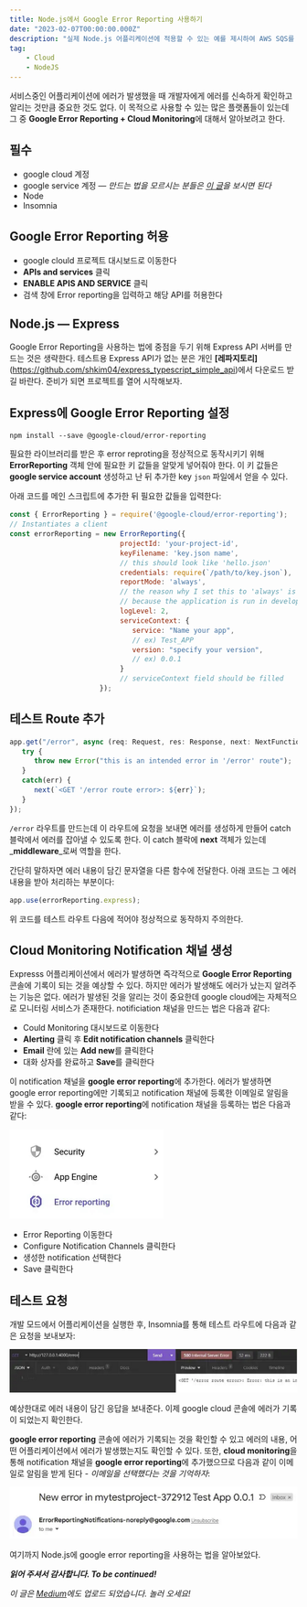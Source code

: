 ```yaml
---
title: Node.js에서 Google Error Reporting 사용하기
date: "2023-02-07T00:00:00.000Z"
description: "실제 Node.js 어플리케이션에 적용할 수 있는 예를 제시하여 AWS SQS를 Node.js에서 사용하는 법에 관한 글입니다."
tag: 
    - Cloud
    - NodeJS
---
```


서비스중인 어플리케이션에 에러가 발생했을 때 개발자에게 에러를 신속하게 확인하고 알리는 것만큼 중요한 것도 없다. 이 목적으로 사용할 수 있는 많은 플랫폼들이 있는데 그 중 **Google Error Reporting + Cloud Monitoring**에 대해서 알아보려고 한다.

## 필수
- google cloud 계정
- google service 계정 — _만드는 법을 모르시는 분들은 [이 글](https://shkim04.github.io/nodejs-에서-google-sheet-사용하는법)을 보시면 된다_
- Node
- Insomnia

## Google Error Reporting 허용
- google clould 프로젝트 대시보드로 이동한다
- **APIs and services** 클릭
- **ENABLE APIS AND SERVICE** 클릭
- 검색 창에 Error reporting을 입력하고 해당 API를 허용한다

## Node.js — Express
Google Error Reporting을 사용하는 법에 중점을 두기 위해 Express API 서버를 만드는 것은 생략한다. 테스트용 Express API가 없는 분은 개인 **[레파지토리]**(https://github.com/shkim04/express_typescript_simple_api)에서 다운로드 받길 바란다. 준비가 되면 프로젝트를 열어 시작해보자.

##  Express에 Google Error Reporting 설정
```
npm install --save @google-cloud/error-reporting
```
필요한 라이브러리를 받은 후 error reproting을 정상적으로 동작시키기 위해 **ErrorReporting** 객체 안에 필요한 키 값들을 알맞게 넣어줘야 한다. 이 키 값들은 **google service account** 생성하고 난 뒤 추가한 key `json` 파일에서 얻을 수 있다. 

아래 코드를 메인 스크립트에 추가한 뒤 필요한 값들을 입력한다:

```js
const { ErrorReporting } = require('@google-cloud/error-reporting');
// Instantiates a client
const errorReporting = new ErrorReporting({
                           projectId: 'your-project-id',
                           keyFilename: 'key.json name',
                           // this should look like 'hello.json'
                           credentials: require(`/path/to/key.json`),
                           reportMode: 'always',
                           // the reason why I set this to 'always' is 
                           // because the application is run in development mode
                           logLevel: 2,
                           serviceContext: {
                              service: "Name your app",
                              // ex) Test_APP
                              version: "specify your version",
                              // ex) 0.0.1
                           }
                           // serviceContext field should be filled
                      });
```

## 테스트 Route 추가
```js
app.get("/error", async (req: Request, res: Response, next: NextFunction): Promise<void> => {
   try {
      throw new Error("this is an intended error in '/error' route");
   }
   catch(err) {
      next(`<GET '/error route error>: ${err}`);
   }
});
```
`/error` 라우트를 만드는데 이 라우트에 요청을 보내면 에러를 생성하게 만들어 catch 블락에서 에러를 잡아낼 수 있도록 한다. 이 catch 블락에 **next** 객체가 있는데 _**middleware**_로써 역할을 한다. 

간단히 말하자면 에러 내용이 담긴 문자열을 다른 함수에 전달한다. 아래 코드는 그 에러 내용을 받아 처리하는 부분이다:

```js
app.use(errorReporting.express);
```

위 코드를 테스트 라우트 다음에 적어야 정상적으로 동작하지 주의한다.

## Cloud Monitoring Notification 채널 생성
Expresss 어플리케이션에서 에러가 발생하면 즉각적으로 **Google Error Reporting** 콘솔에 기록이 되는 것을 예상할 수 있다. 하지만 에러가 발생해도 에러가 났는지 알려주는 기능은 없다. 에러가 발생된 것을 알리는 것이 중요한데 google cloud에는 자체적으로 모니터링 서비스가 존재한다. notificiation 채널을 만드는 법은 다음과 같다:

- Could Monitoring 대시보드로 이동한다
- **Alerting** 클릭 후 **Edit notification channels** 클릭한다
- **Email** 란에 있는 **Add new**를 클릭한다
- 대화 상자를 완료하고 **Save**를 클릭한다

이 notification 채널을 **google error reporting**에 추가한다. 에러가 발생하면 google error reporting에만 기록되고 notification 채널에 등록한 이메일로 알림을 받을 수 있다.
**google error reporting**에 notification 채널을 등록하는 법은 다음과 같다:

![error-reporting](../imgs/9/error-reporting.png)

- Error Reporting 이동한다
- Configure Notification Channels 클릭한다
- 생성한 notification 선택한다
- Save 클릭한다

## 테스트 요청
개발 모드에서 어플리케이션을 실행한 후, Insomnia를 통해 테스트 라우트에 다음과 같은 요청을 보내보자:

![insomnia-request](../imgs/9/insomnia-request.png)

예상한대로 에러 내용이 담긴 응답을 보내준다. 이제 google cloud 콘솔에 에러가 기록이 되었는지 확인한다.

**google error reporting** 콘솔에 에러가 기록되는 것을 확인할 수 있고 에러의 내용, 어떤 어플리케이션에서 에러가 발생했는지도 확인할 수 있다. 또한, **cloud monitoring**을 통해 notification 채널을 **google error reporting**에 추가했으므로 다음과 같이 이메일로 알림을 받게 된다 - _이메일을 선택했다는 것을 기억하자_:

![alert-mail](../imgs/9/alert-mail.png)

여기까지 Node.js에 google error reporting을 사용하는 법을 알아보았다.

_**읽어 주셔서 감사합니다. To be continued!**_

_이 글은 [Medium](https://medium.com/@shkim04/how-to-use-google-error-reporting-on-node-js-45b0a6b3054c)에도 업로드 되었습니다._
_놀러 오세요!_